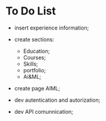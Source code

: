 # To Do List

- insert experience information;
- create sections:
  
  - Education;
  - Courses;
  - Skills;
  - portfolio;
  - Ai&ML;
    
- create page AIML;
- dev autentication and autorization;
- dev API comunnication; 
